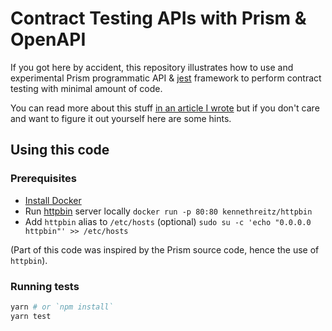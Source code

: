 # Contract Testing APIs with Prism & OpenAPI

If you got here by accident, this repository illustrates how to use and experimental Prism programmatic API & [jest](https://jestjs.io) framework to perform contract testing with minimal amount of code.

You can read more about this stuff [in an article I wrote](https://11sigma.com/blog/2019-11-22--contract-testing) but if you don't care and want to figure it out yourself here are some hints.

## Using this code

### Prerequisites

- [Install Docker](https://docs.docker.com/install/)
- Run [httpbin](https://httpbin.org) server locally `docker run -p 80:80 kennethreitz/httpbin`
- Add `httpbin` alias to `/etc/hosts` (optional) `sudo su -c 'echo "0.0.0.0 httpbin"' >> /etc/hosts`

(Part of this code was inspired by the Prism source code, hence the use of `httpbin`).

### Running tests

```bash
yarn # or `npm install`
yarn test
```
